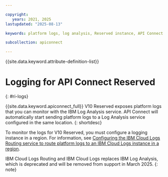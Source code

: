 ```yaml
---

copyright:
   years: 2021, 2025
lastupdated: "2025-08-13"

keywords: platform logs, log analysis, Reserved instance, API Connect

subcollection: apiconnect

---
```


{{site.data.keyword.attribute-definition-list}}

# Logging for API Connect Reserved
{: #ri-logs}

{{site.data.keyword.apiconnect_full}} V10 Reserved exposes platform logs that you can monitor with the IBM Log Analysis service. API Connect will automatically start sending platform logs to a Log Analysis service configured in the same location.
{: shortdesc}

To monitor the logs for V10 Reserved, you must configure a logging instance in a region. For information, see [Configuring the IBM Cloud Logs Routing service to route platform logs to an IBM Cloud Logs instance in a region](/docs/apiconnect?topic=apiconnect-ri-logs).

IBM Cloud Logs Routing and IBM Cloud Logs replaces IBM Log Analysis, which is deprecated and will be removed from support in March 2025.
{: note}
